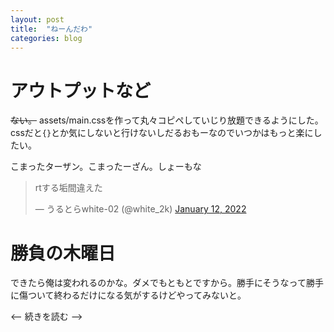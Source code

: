 ```yaml
---
layout: post
title:  "ねーんだわ"
categories: blog
---
```


# アウトプットなど
~~ない。~~
assets/main.cssを作って丸々コピペしていじり放題できるようにした。cssだと`{}`とか気にしないと行けないしだるおもーなのでいつかはもっと楽にしたい。

こまったターザン。こまったーざん。しょーもな

<blockquote class="twitter-tweet"><p lang="ja" dir="ltr">rtする垢間違えた</p>&mdash; うるとらwhite-02 (@white_2k) <a href="https://twitter.com/white_2k/status/1481267324413890565?ref_src=twsrc%5Etfw">January 12, 2022</a></blockquote> <script async src="https://platform.twitter.com/widgets.js" charset="utf-8"></script>

# 勝負の木曜日
できたら俺は変われるのかな。ダメでもともとですから。勝手にそうなって勝手に傷ついて終わるだけになる気がするけどやってみないと。

<-- 続きを読む -->
